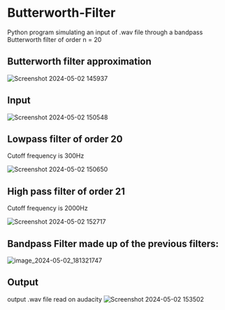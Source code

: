 # Butterworth-Filter
Python program simulating an input of .wav file through a bandpass Butterworth filter of order n = 20

## Butterworth filter approximation
![Screenshot 2024-05-02 145937](https://github.com/vnguyen31/Butterworth-Filter/assets/131824809/f13387c4-9f8f-4d16-b9ea-75be96e8291a)

## Input
![Screenshot 2024-05-02 150548](https://github.com/vnguyen31/Butterworth-Filter/assets/131824809/a8f171ba-c05f-412c-a68f-05fe3096c23a)

## Lowpass filter of order 20
Cutoff frequency is 300Hz

![Screenshot 2024-05-02 150650](https://github.com/vnguyen31/Butterworth-Filter/assets/131824809/f9660450-8570-4fde-85ed-43eeadfe4fff)

## High pass filter of order 21
Cutoff frequency is 2000Hz

![Screenshot 2024-05-02 152717](https://github.com/vnguyen31/Butterworth-Filter/assets/131824809/6b213ab6-160e-4784-bf6e-39824e0876dc)

## Bandpass Filter made up of the previous filters:
![image_2024-05-02_181321747](https://github.com/vnguyen31/Butterworth-Filter/assets/131824809/a883ea21-7a4b-4b28-a0b4-a612395ffecf)

## Output
output .wav file read on audacity
![Screenshot 2024-05-02 153502](https://github.com/vnguyen31/Butterworth-Filter/assets/131824809/f4cd828f-607f-4d7c-8991-5fbee830a636)
